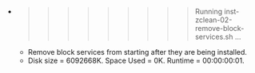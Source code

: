 * >>>>>>>>> Running inst-zclean-02-remove-block-services.sh ...
  * Remove block services from starting after they are being installed.
  * Disk size = 6092668K. Space Used = 0K. Runtime = 00:00:00:01.
